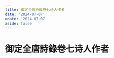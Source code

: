```yaml
---
title: 御定全唐詩錄卷七诗人作者
date: '2024-07-07'
udate: '2024-07-07'
aside: false
---
```

# 御定全唐詩錄卷七诗人作者

<AuthorPage :authorMap="authorMap" :chapternum="7" />

<script setup>
const chapter = '卷七';
import authorMap from '/data/qtsl/卷七/author.json'
</script>
